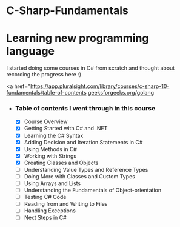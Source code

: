 # C-Sharp-Fundamentals


# Learning new programming language
I started doing some courses in C# from scratch and thought about recording the progress here :)

<a href="https://app.pluralsight.com/library/courses/c-sharp-10-fundamentals/table-of-contents</a> 
<a href="(https://app.pluralsight.com/library/courses/c-sharp-10-fundamentals/table-of-contents)">geeksforgeeks.org/golang</a> 


*	### Table of contents I went through in this course

    - [x] Course Overview
    - [x] Getting Started with C# and .NET
    - [x] Learning the C# Syntax
    - [x] Adding Decision and Iteration Statements in C#
    - [x] Using Methods in C#
    - [x] Working with Strings
    - [x] Creating Classes and Objects
    - [ ] Understanding Value Types and Reference Types
    - [ ] Doing More with Classes and Custom Types
    - [ ] Using Arrays and Lists
    - [ ] Understanding the Fundamentals of Object-orientation
    - [ ] Testing C# Code
    - [ ] Reading from and Writing to Files
    - [ ] Handling Exceptions
    - [ ] Next Steps in C#
<!-- 
# Why GoLang?
At the first I started with python. I did some little stuff with it but to be honest I didn't like it to continue, perhaps for the differences between Python and C# that made it hard to me to migrate. Python was a good language but I was adictted to C# :)
I knew a little bit about GoLang, just I knew it used by Google. Afew days beafor I created this repository i was in a situation to have a look on this language and check the possibelity to migrate to it so I read many article and checked its documentation and after 2 hours I wrote a Hello World with it and realy I found it lovely language to learn. It's like C and have a diffrent vission in developing. For many years I've just been swimming in C# and OOP, they were the world for me and I didnt like it.
GoLang is much more easier than Python to migrate from C# and it has some good featured that can help you either in the market and improving your software knowledge

> Learning new language, better understanding software development!

# Start learning!
I've just like to make it easy to myself, I've been in love with C# my whole life so it is my main solution for real life of programing. But I'm so passionate to develope some real-world applications with GoLang soon.

I start learning with 2 main resources to learn basic things and after that I will try advanced topics by new resources.

<a href="https://golang.org/doc">golang.org/doc</a>

<a href="https://www.geeksforgeeks.org/golang/">geeksforgeeks.org/golang</a> 


Here is the history of what I've learned:

*	### OverView
    - [x] Introduction
    - [x] Install Go on Windows
    - [x] Hello World
    - [x] Knowing packages
    - [x] API
    - [x] Routing
    - [x] Unit Test
 
*	### Fundamentals
    - [x] Identifiers 
    - [x] Keywords
    - [x] Data Types
    - [x] Variables
    - [x] Constants
    - [x] Operators
 
* ### Control Statements
  - [x] Decision Making
  - [x] Loops
  - [x] Switch 

* ### Functions & Methods
   - [x] Functions
   - [x] Variadic Functions
   - [ ] Anonymous Functions

* ### Structure
* ### Arrays
* ### Slices
* ### Strings
* ### Pointers
* ### Concurrency


-->
